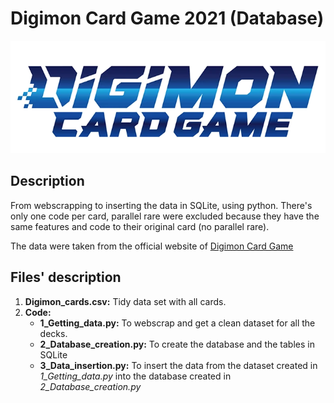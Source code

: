 # Digimon Card Game 2021 (Database)
![](Logo/digimoncardgamelogo.png)

## Description
From webscrapping to inserting the data in SQLite, using python. There's only one code per card, parallel rare were excluded because they have the same features and code to their original card (no parallel rare). 

The data were taken from the official website of [Digimon Card Game](https://en.digimoncard.com/cardlist/?search=true&category=508101)

## Files' description
1. **Digimon_cards.csv:** Tidy data set with all cards. 
2. **Code:** 
   - **1_Getting_data.py:** To webscrap and get a clean dataset for all the decks.
   - **2_Database_creation.py:** To create the database and the tables in SQLite
   - **3_Data_insertion.py:** To insert the data from the dataset created in *1_Getting_data.py* into the database created in *2_Database_creation.py*


